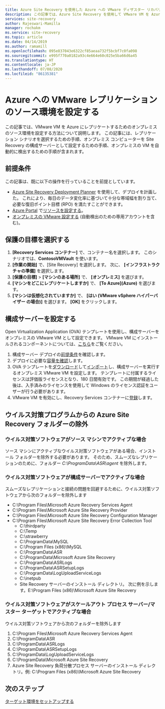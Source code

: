 ```yaml
---
title: Azure Site Recovery を使用した Azure への VMware ディザスター リカバリーのソースを設定する
description: この記事では、Azure Site Recovery を使用して VMware VM を Azure にレプリケートするためのオンプレミスの環境を設定する方法について説明します。
services: site-recovery
author: Rajeswari-Mamilla
manager: rochakm
ms.service: site-recovery
ms.topic: article
ms.date: 04/14/2019
ms.author: ramamill
ms.openlocfilehash: 095e837043e6322cf85aeaa732f5bcbf7c0fa098
ms.sourcegitcommit: e995f770a0182a93c4e664e60c025e5ba66d6a45
ms.translationtype: HT
ms.contentlocale: ja-JP
ms.lasthandoff: 07/08/2020
ms.locfileid: "86135381"
---
```

# <a name="set-up-the-source-environment-for-vmware-to-azure-replication"></a>Azure への VMware レプリケーションのソース環境を設定する

この記事では、VMware VM を Azure にレプリケートするためのオンプレミスのソース環境を設定する方法について説明します。 この記事には、レプリケーション シナリオを選択するための手順、オンプレミス コンピューターを Site Recovery の構成サーバーとして設定するための手順、オンプレミスの VM を自動的に検出するための手順が含まれます。

## <a name="prerequisites"></a>前提条件

この記事は、既に以下の操作を行っていることを前提としています。

- [Azure Site Recovery Deployment Planner](site-recovery-deployment-planner.md) を使用して、デプロイを計画した。 これにより、毎日のデータ変化率に基づいて十分な帯域幅を割り当て、必要な復旧ポイント目標 (RPO) を満たすことができます。
- [Azure Portal](https://portal.azure.com) で[リソースを設定する](tutorial-prepare-azure.md)。
- [オンプレミスの VMware 設定する](vmware-azure-tutorial-prepare-on-premises.md) (自動検出のための専用アカウントを含む)。

## <a name="choose-your-protection-goals"></a>保護の目標を選択する

1. **[Recovery Services コンテナー]** で、コンテナー名を選択します。 このシナリオでは、**ContosoVMVault** を使います。
2. **[作業の開始]** で、[Site Recovery] を選択します。 次に、 **[インフラストラクチャの準備]** を選択します。
3. **[保護の目標]**  >  **[マシンのある場所]** で、 **[オンプレミス]** を選びます。
4. **[マシンをどこにレプリケートしますか]** で、 **[To Azure]\(Azure\)** を選びます。
5. **[マシンは仮想化されていますか]** で、 **[はい (VMware vSphere ハイパーバイザー の場合)]** を選びます。 **[OK]** をクリックします。

## <a name="set-up-the-configuration-server"></a>構成サーバーを設定する

Open Virtualization Application (OVA) テンプレートを使用し、構成サーバーをオンプレミスの VMware VM として設定できます。 VMware VM にインストールされるコンポーネントについては、[こちら](./vmware-azure-architecture.md)をご覧ください。

1. 構成サーバー デプロイの[前提条件](vmware-azure-deploy-configuration-server.md#prerequisites)を確認します。
2. デプロイに必要な[容量を確認](vmware-azure-deploy-configuration-server.md#sizing-and-capacity-requirements)します。
3. OVA テンプレートを[ダウンロード](vmware-azure-deploy-configuration-server.md#download-the-template)して[インポート](vmware-azure-deploy-configuration-server.md#import-the-template-in-vmware)し、構成サーバーを実行するオンプレミス VMware VM を設定します。 テンプレートに付属するライセンスは評価版ライセンスとなり、180 日間有効です。 この期間が経過した後は、入手済みのライセンスを使用して Windows のライセンス認証をユーザーが行う必要があります。
4. VMware VM を有効にし、Recovery Services コンテナーに[登録](vmware-azure-deploy-configuration-server.md#register-the-configuration-server-with-azure-site-recovery-services)します。

## <a name="azure-site-recovery-folder-exclusions-from-antivirus-program"></a>ウイルス対策プログラムからの Azure Site Recovery フォルダーの除外

### <a name="if-antivirus-software-is-active-on-source-machine"></a>ウイルス対策ソフトウェアがソース マシンでアクティブな場合

ソース マシンにアクティブなウイルス対策ソフトウェアがある場合、インストール フォルダーを除外する必要があります。 そのため、スムーズなレプリケーションのために、フォルダー *C:\ProgramData\ASR\agent* を除外します。

### <a name="if-antivirus-software-is-active-on-configuration-server"></a>ウイルス対策ソフトウェアが構成サーバーでアクティブな場合

スムーズなレプリケーションと接続の問題を回避するために、ウイルス対策ソフトウェアから次のフォルダーを除外します

- C:\Program Files\Microsoft Azure Recovery Services Agent
- C:\Program Files\Microsoft Azure Site Recovery Provider
- C:\Program Files\Microsoft Azure Site Recovery Configuration Manager 
- C:\Program Files\Microsoft Azure Site Recovery Error Collection Tool 
  - C:\thirdparty
  - C:\Temp
  - C:\strawberry
  - C:\ProgramData\MySQL
  - C:\Program Files (x86)\MySQL
  - C:\ProgramData\ASR
  - C:\ProgramData\Microsoft Azure Site Recovery
  - C:\ProgramData\ASRLogs
  - C:\ProgramData\ASRSetupLogs
  - C:\ProgramData\LogUploadServiceLogs
  - C:\inetpub
  - Site Recovery サーバーのインストール ディレクトリ。 次に例を示します。E:\Program Files (x86)\Microsoft Azure Site Recovery

### <a name="if-antivirus-software-is-active-on-scale-out-process-servermaster-target"></a>ウイルス対策ソフトウェアがスケールアウト プロセス サーバー/マスター ターゲットでアクティブな場合

ウイルス対策ソフトウェアから次のフォルダーを除外します

1. C:\Program Files\Microsoft Azure Recovery Services Agent
2. C:\ProgramData\ASR
3. C:\ProgramData\ASRLogs
4. C:\ProgramData\ASRSetupLogs
5. C:\ProgramData\LogUploadServiceLogs
6. C:\ProgramData\Microsoft Azure Site Recovery
7. Azure Site Recovery 負荷分散プロセス サーバーのインストール ディレクトリ。例: C:\Program Files (x86)\Microsoft Azure Site Recovery


## <a name="next-steps"></a>次のステップ
[ターゲット環境をセットアップする](./vmware-azure-set-up-target.md) 
